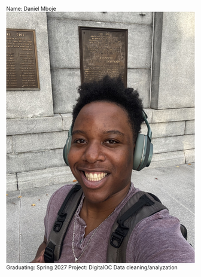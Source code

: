 Name: Daniel Mboje
![My Photo](me.jpg)
Graduating: Spring 2027
Project: DigitalOC Data cleaning/analyzation
